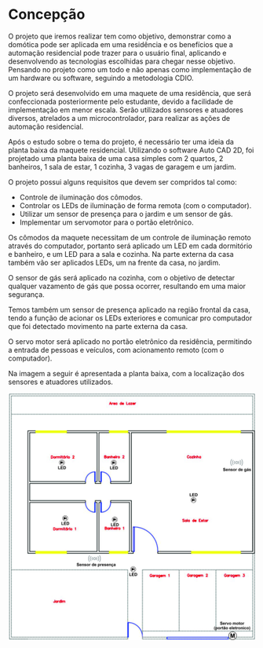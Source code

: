 # Concepção

O projeto que iremos realizar tem como objetivo, demonstrar como a domótica pode ser aplicada em uma residência e os benefícios que a automação residencial pode trazer para o usuário final, aplicando e desenvolvendo as tecnologias escolhidas para chegar nesse objetivo. Pensando no projeto como um todo e não apenas como implementação de um hardware ou software, seguindo a metodologia CDIO.

O projeto será desenvolvido em uma maquete de uma residência, que será confeccionada posteriormente pelo estudante, devido a facilidade de implementação em menor escala. Serão utilizados sensores e atuadores diversos, atrelados a um microcontrolador, para realizar as ações de automação residencial.

Após o estudo sobre o tema do projeto, é necessário ter uma ideia da planta baixa da maquete residencial. Utilizando o software Auto CAD 2D, foi projetado uma planta baixa de uma casa simples com 2 quartos, 2 banheiros, 1 sala de estar, 1 cozinha, 3 vagas de garagem e um jardim.

O projeto possui alguns requisitos que devem ser compridos tal como:
- Controle de iluminação dos cômodos.
- Controlar os LEDs de iluminação de forma remota (com o computador).
- Utilizar um sensor de presença para o jardim e um sensor de gás.
- Implementar um servomotor para o portão eletrônico.

Os cômodos da maquete necessitam de um controle de iluminação remoto através do computador, portanto será aplicado um LED em cada dormitório e banheiro, e um LED para a sala e cozinha. Na parte externa da casa também vão ser aplicados LEDs, um na frente da casa, no jardim.

O sensor de gás será aplicado na cozinha, com o objetivo de detectar qualquer vazamento de gás que possa ocorrer, resultando em uma maior segurança. 

Temos também um sensor de presença aplicado na região frontal da casa, tendo a função de acionar os LEDs exteriores e comunicar pro computador que foi detectado movimento na parte externa da casa.

O servo motor será aplicado no portão eletrônico da residência, permitindo a entrada de pessoas e veículos, com acionamento remoto (com o computador).

Na imagem a seguir é apresentada a planta baixa, com a localização dos sensores e atuadores utilizados.

![](./imagens/PlantabaixaPInova.jpg)
